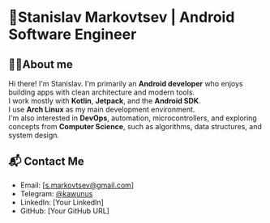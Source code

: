 # 👋Stanislav Markovtsev | Android Software Engineer

## 🧑‍💻About me

Hi there! I'm Stanislav.
I'm primarily an **Android developer** who enjoys building apps with clean architecture and modern tools.  
I work mostly with **Kotlin**, **Jetpack**, and the **Android SDK**.  
I use **Arch Linux** as my main development environment.  
I'm also interested in **DevOps**, automation, microcontrollers, and exploring concepts from **Computer Science**, such as algorithms, data structures, and system design.


## 📬 Contact Me
- Email: [s.markovtsev@gmail.com]
- Telegram: [@kawunus](t.me/kawunus)
- LinkedIn: [Your LinkedIn]  
- GitHub: [Your GitHub URL]
